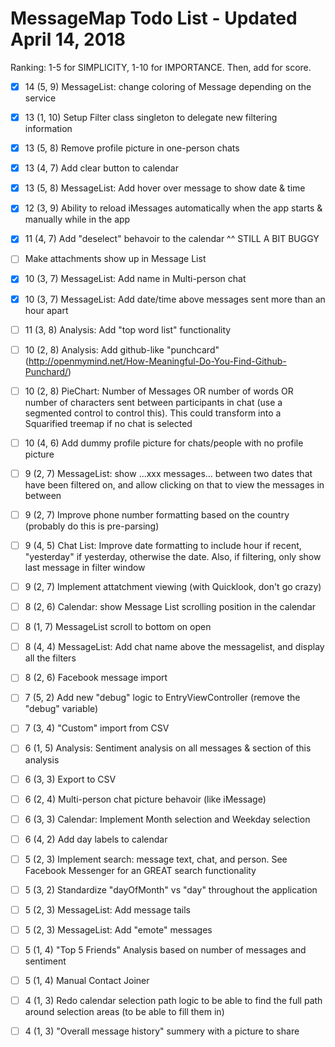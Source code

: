 # MessageMap Todo List - Updated April 14, 2018

Ranking: 1-5 for SIMPLICITY, 1-10 for IMPORTANCE. Then, add for score.

- [x] 14 (5, 9) MessageList: change coloring of Message depending on the service
- [x] 13 (1, 10) Setup Filter class singleton to delegate new filtering information
- [x] 13 (5, 8) Remove profile picture in one-person chats
- [x] 13 (4, 7) Add clear button to calendar
- [x] 13 (5, 8) MessageList: Add hover over message to show date & time
- [x] 12 (3, 9) Ability to reload iMessages automatically when the app starts & manually while in the app
- [x] 11 (4, 7) Add "deselect" behavoir to the calendar
^^ STILL A BIT BUGGY
- [ ] Make attachments show up in Message List

- [x] 10 (3, 7) MessageList: Add name in Multi-person chat
- [x] 10 (3, 7) MessageList: Add date/time above messages sent more than an hour apart
- [ ] 11 (3, 8) Analysis: Add "top word list" functionality
- [ ] 10 (2, 8) Analysis: Add github-like "punchcard" (http://openmymind.net/How-Meaningful-Do-You-Find-Github-Punchard/)
- [ ] 10 (2, 8) PieChart: Number of Messages OR number of words OR number of characters sent between participants in chat (use a segmented control to control this). This could transform into a Squarified treemap if no chat is selected
- [ ] 10 (4, 6) Add dummy profile picture for chats/people with no profile picture
- [ ] 9 (2, 7) MessageList: show ...xxx messages...  between two dates that have been filtered on, and allow clicking on that to view the messages in between
- [ ] 9 (2, 7) Improve phone number formatting based on the country (probably do this is pre-parsing)
- [ ] 9 (4, 5) Chat List: Improve date formatting to include hour if recent, "yesterday" if yesterday, otherwise the date. Also, if filtering, only show last message in filter window
- [ ] 9 (2, 7) Implement attatchment viewing (with Quicklook, don't go crazy)
- [ ] 8 (2, 6) Calendar: show Message List scrolling position in the calendar
- [ ] 8 (1, 7) MessageList scroll to bottom on open
- [ ] 8 (4, 4) MessageList: Add chat name above the messagelist, and display all the filters
- [ ] 8 (2, 6) Facebook message import
- [ ] 7 (5, 2) Add new "debug" logic to EntryViewController (remove the "debug" variable)
- [ ] 7 (3, 4) "Custom" import from CSV
- [ ] 6 (1, 5) Analysis: Sentiment analysis on all messages & section of this analysis
- [ ] 6 (3, 3) Export to CSV
- [ ] 6 (2, 4) Multi-person chat picture behavoir (like iMessage)
- [ ] 6 (3, 3) Calendar: Implement Month selection and Weekday selection
- [ ] 6 (4, 2) Add day labels to calendar
- [ ] 5 (2, 3) Implement search: message text, chat, and person. See Facebook Messenger for an GREAT search functionality
- [ ] 5 (3, 2) Standardize "dayOfMonth" vs "day" throughout the application
- [ ] 5 (2, 3) MessageList: Add message tails
- [ ] 5 (2, 3) MessageList: Add "emote" messages
- [ ] 5 (1, 4) "Top 5 Friends" Analysis based on number of messages and sentiment
- [ ] 5 (1, 4) Manual Contact Joiner
- [ ] 4 (1, 3) Redo calendar selection path logic to be able to find the full path around selection areas (to be able to fill them in)
- [ ] 4 (1, 3) "Overall message history" summery with a picture to share